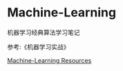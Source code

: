 # Machine-Learning
机器学习经典算法学习笔记

参考:《机器学习实战》

[Machine-Learning Resources](https://allmachinelearning.github.io/MachineLearning/)
